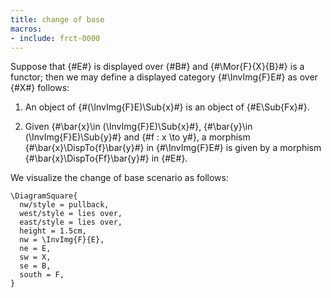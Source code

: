```yaml
---
title: change of base
macros:
- include: frct-0000
---
```


Suppose that {#E#} is displayed over {#B#} and {#\Mor{F}{X}{B}#} is a
functor; then we may define a displayed category {#\InvImg{F}E#} as over {#X#} follows:

1. An object of {#(\InvImg{F}E)\Sub{x}#} is an object of {#E\Sub{Fx}#}.

2. Given {#\bar{x}\in (\InvImg{F}E)\Sub{x}#}, {#\bar{y}\in (\InvImg{F}E)\Sub{y}#} and {#f : x \to y#}, a morphism {#\bar{x}\DispTo{f}\bar{y}#} in {#\InvImg{F}E#} is given by a morphism {#\bar{x}\DispTo{Ff}\bar{y}#} in {#E#}.

We visualize the change of base scenario as follows:
```render-latex
\DiagramSquare{
  nw/style = pullback,
  west/style = lies over,
  east/style = lies over,
  height = 1.5cm,
  nw = \InvImg{F}{E},
  ne = E,
  sw = X,
  se = B,
  south = F,
}
```

